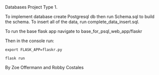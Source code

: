 
Databases Project Type 1.

To implement database create Postgresql db then run Schema.sql to build the schema. To insert all of the data, run complete_data_insert.sql.

To run the base flask app navigate to base_for_psql_web_app/flaskr  

Then in the console run:  
	
	export FLASK_APP=flaskr.py

	flask run 


By Zoe Offermann and Robby Costales
